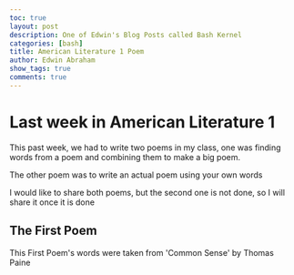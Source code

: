 ```yaml
---
toc: true
layout: post
description: One of Edwin's Blog Posts called Bash Kernel
categories: [bash]
title: American Literature 1 Poem
author: Edwin Abraham
show_tags: true
comments: true
---
```


# Last week in American Literature 1

This past week, we had to write two poems in my class, one was finding words from a poem and combining them to make a big poem.

The other poem was to write an actual poem using your own words

I would like to share both poems, but the second one is not done, so I will share it once it is done

## The First Poem

This First Poem's words were taken from 'Common Sense' by Thomas Paine

